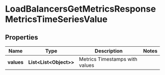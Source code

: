 

# LoadBalancersGetMetricsResponseMetricsTimeSeriesValue


## Properties

| Name | Type | Description | Notes |
|------------ | ------------- | ------------- | -------------|
|**values** | **List&lt;List&lt;Object&gt;&gt;** | Metrics Timestamps with values |  |



